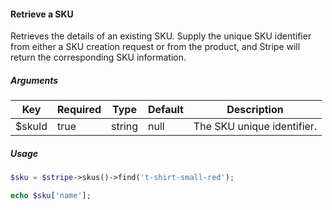 #### Retrieve a SKU

Retrieves the details of an existing SKU. Supply the unique SKU identifier from either a SKU creation request or from the product, and Stripe will return the corresponding SKU information.

##### Arguments

<table>
    <thead>
        <th>Key</th>
        <th>Required</th>
        <th>Type</th>
        <th>Default</th>
        <th>Description</th>
    </thead>
    <tbody>
        <tr>
            <td>$skuId</td>
            <td>true</td>
            <td>string</td>
            <td>null</td>
            <td>The SKU unique identifier.</td>
        </tr>
    </tbody>
</table>

##### Usage

```php
$sku = $stripe->skus()->find('t-shirt-small-red');

echo $sku['name'];
```

